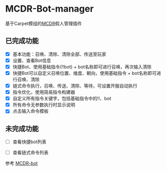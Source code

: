 # MCDR-Bot-manager
基于Carpet模组的[MCDR](https://github.com/Fallen-Breath/MCDReforged)假人管理插件


## 已完成功能

* [x] 基本功能：召唤、清除、清除全部、传送至玩家
* [x] 设置、查看Bot信息
* [x] 快捷Bot、使用基础指令(!!bot) + bot名称即可进行召唤，再次输入清除
* [x] 快捷Bot可以自定义召唤位置、维度、朝向，使用基础指令 + bot名称即可进行召唤、清除
* [x] 链式命令执行，召唤、传送、清除、等待，可设置开服自动执行
* [x] 指令优化，使用简易指令构建器
* [x] 自定义所有指令关键字，包括基础指令中的!!、bot
* [x] 所有命令无参数执行时显示说明
* [x] 点击输入命令模板

## 未完成功能

* [ ] 查看快捷bot列表
* [ ] 查看链式命令列表


参考
[MCDR-bot](https://github.com/MCDReforged/MCDR-bot)
